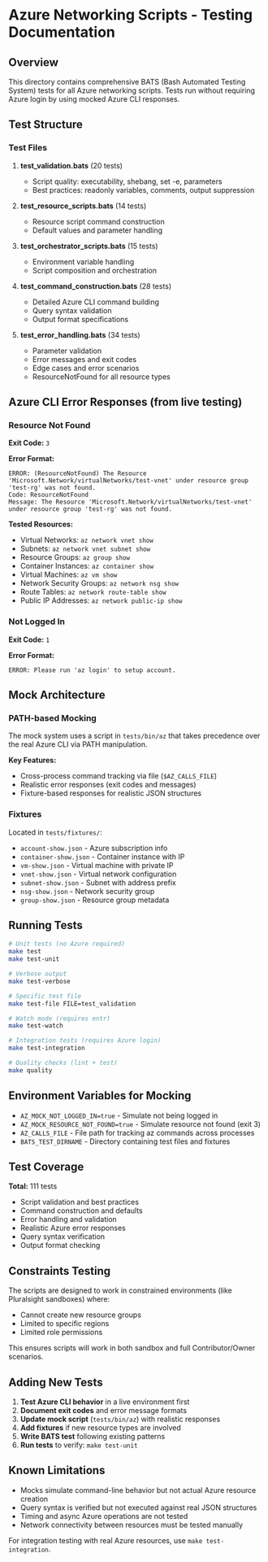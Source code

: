 # Azure Networking Scripts - Testing Documentation

## Overview

This directory contains comprehensive BATS (Bash Automated Testing System) tests for all Azure networking scripts. Tests run without requiring Azure login by using mocked Azure CLI responses.

## Test Structure

### Test Files

1. **test_validation.bats** (20 tests)
   - Script quality: executability, shebang, set -e, parameters
   - Best practices: readonly variables, comments, output suppression

2. **test_resource_scripts.bats** (14 tests)
   - Resource script command construction
   - Default values and parameter handling

3. **test_orchestrator_scripts.bats** (15 tests)
   - Environment variable handling
   - Script composition and orchestration

4. **test_command_construction.bats** (28 tests)
   - Detailed Azure CLI command building
   - Query syntax validation
   - Output format specifications

5. **test_error_handling.bats** (34 tests)
   - Parameter validation
   - Error messages and exit codes
   - Edge cases and error scenarios
   - ResourceNotFound for all resource types

## Azure CLI Error Responses (from live testing)

### Resource Not Found

**Exit Code:** `3`

**Error Format:**

```text
ERROR: (ResourceNotFound) The Resource 'Microsoft.Network/virtualNetworks/test-vnet' under resource group 'test-rg' was not found.
Code: ResourceNotFound
Message: The Resource 'Microsoft.Network/virtualNetworks/test-vnet' under resource group 'test-rg' was not found.
```

**Tested Resources:**

- Virtual Networks: `az network vnet show`
- Subnets: `az network vnet subnet show`
- Resource Groups: `az group show`
- Container Instances: `az container show`
- Virtual Machines: `az vm show`
- Network Security Groups: `az network nsg show`
- Route Tables: `az network route-table show`
- Public IP Addresses: `az network public-ip show`

### Not Logged In

**Exit Code:** `1`

**Error Format:**

```text
ERROR: Please run 'az login' to setup account.
```

## Mock Architecture

### PATH-based Mocking

The mock system uses a script in `tests/bin/az` that takes precedence over the real Azure CLI via PATH manipulation.

**Key Features:**

- Cross-process command tracking via file (`$AZ_CALLS_FILE`)
- Realistic error responses (exit codes and messages)
- Fixture-based responses for realistic JSON structures

### Fixtures

Located in `tests/fixtures/`:

- `account-show.json` - Azure subscription info
- `container-show.json` - Container instance with IP
- `vm-show.json` - Virtual machine with private IP
- `vnet-show.json` - Virtual network configuration
- `subnet-show.json` - Subnet with address prefix
- `nsg-show.json` - Network security group
- `group-show.json` - Resource group metadata

## Running Tests

```bash
# Unit tests (no Azure required)
make test
make test-unit

# Verbose output
make test-verbose

# Specific test file
make test-file FILE=test_validation

# Watch mode (requires entr)
make test-watch

# Integration tests (requires Azure login)
make test-integration

# Quality checks (lint + test)
make quality
```

## Environment Variables for Mocking

- `AZ_MOCK_NOT_LOGGED_IN=true` - Simulate not being logged in
- `AZ_MOCK_RESOURCE_NOT_FOUND=true` - Simulate resource not found (exit 3)
- `AZ_CALLS_FILE` - File path for tracking az commands across processes
- `BATS_TEST_DIRNAME` - Directory containing test files and fixtures

## Test Coverage

**Total:** 111 tests

- Script validation and best practices
- Command construction and defaults
- Error handling and validation
- Realistic Azure error responses
- Query syntax verification
- Output format checking

## Constraints Testing

The scripts are designed to work in constrained environments (like Pluralsight sandboxes) where:

- Cannot create new resource groups
- Limited to specific regions
- Limited role permissions

This ensures scripts will work in both sandbox and full Contributor/Owner scenarios.

## Adding New Tests

1. **Test Azure CLI behavior** in a live environment first
2. **Document exit codes** and error message formats
3. **Update mock script** (`tests/bin/az`) with realistic responses
4. **Add fixtures** if new resource types are involved
5. **Write BATS test** following existing patterns
6. **Run tests** to verify: `make test-unit`

## Known Limitations

- Mocks simulate command-line behavior but not actual Azure resource creation
- Query syntax is verified but not executed against real JSON structures
- Timing and async Azure operations are not tested
- Network connectivity between resources must be tested manually

For integration testing with real Azure resources, use `make test-integration`.
